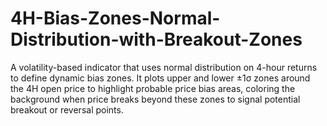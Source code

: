 # 4H-Bias-Zones-Normal-Distribution-with-Breakout-Zones
A volatility-based indicator that uses normal distribution on 4-hour returns to define dynamic bias zones. It plots upper and lower ±1σ zones around the 4H open price to highlight probable price bias areas, coloring the background when price breaks beyond these zones to signal potential breakout or reversal points.
